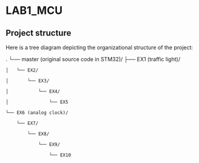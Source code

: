 # LAB1_MCU
## Project structure
Here is a tree diagram depicting the organizational structure of the project:

.
└── master (original source code in STM32)/
    ├── EX1 (traffic light)/

    │   └── EX2/

    │       └── EX3/

    │           └── EX4/

    │               └── EX5

    └── EX6 (analog clock)/

        └── EX7/

            └── EX8/

                └── EX9/

                    └── EX10

